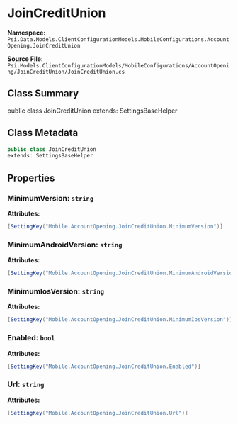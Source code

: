 # JoinCreditUnion

**Namespace:** `Psi.Data.Models.ClientConfigurationModels.MobileConfigurations.AccountOpening.JoinCreditUnion`

**Source File:** `Psi.Models.ClientConfigurationModels/MobileConfigurations/AccountOpening/JoinCreditUnion/JoinCreditUnion.cs`

## Class Summary

public class JoinCreditUnion
extends: SettingsBaseHelper

## Class Metadata

```typescript
public class JoinCreditUnion
extends: SettingsBaseHelper
```

## Properties

### MinimumVersion: `string`

**Attributes:**
```csharp
[SettingKey("Mobile.AccountOpening.JoinCreditUnion.MinimumVersion")]
```

### MinimumAndroidVersion: `string`

**Attributes:**
```csharp
[SettingKey("Mobile.AccountOpening.JoinCreditUnion.MinimumAndroidVersion")]
```

### MinimumIosVersion: `string`

**Attributes:**
```csharp
[SettingKey("Mobile.AccountOpening.JoinCreditUnion.MinimumIosVersion")]
```

### Enabled: `bool`

**Attributes:**
```csharp
[SettingKey("Mobile.AccountOpening.JoinCreditUnion.Enabled")]
```

### Url: `string`

**Attributes:**
```csharp
[SettingKey("Mobile.AccountOpening.JoinCreditUnion.Url")]
```
